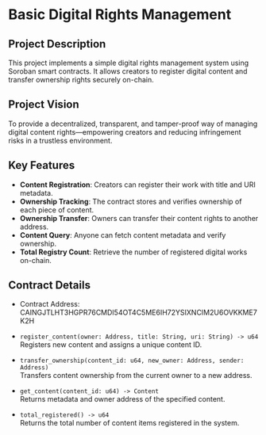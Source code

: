
# Basic Digital Rights Management

## Project Description

This project implements a simple digital rights management system using Soroban smart contracts. It allows creators to register digital content and transfer ownership rights securely on-chain.

## Project Vision

To provide a decentralized, transparent, and tamper-proof way of managing digital content rights—empowering creators and reducing infringement risks in a trustless environment.

## Key Features

- **Content Registration**: Creators can register their work with title and URI metadata.
- **Ownership Tracking**: The contract stores and verifies ownership of each piece of content.
- **Ownership Transfer**: Owners can transfer their content rights to another address.
- **Content Query**: Anyone can fetch content metadata and verify ownership.
- **Total Registry Count**: Retrieve the number of registered digital works on-chain.

## Contract Details

- Contract Address: CAINGJTLHT3HGPR76CMDI54OT4C5ME6IH72YSIXNCIM2U6OVKKME7K2H

- `register_content(owner: Address, title: String, uri: String) -> u64`  
  Registers new content and assigns a unique content ID.

- `transfer_ownership(content_id: u64, new_owner: Address, sender: Address)`  
  Transfers content ownership from the current owner to a new address.

- `get_content(content_id: u64) -> Content`  
  Returns metadata and owner address of the specified content.

- `total_registered() -> u64`  
  Returns the total number of content items registered in the system.
